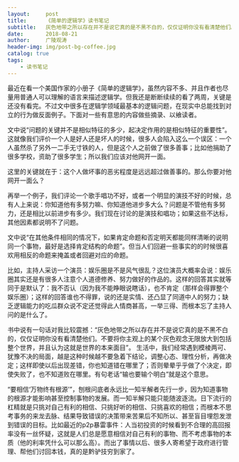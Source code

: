```yaml
---
layout:     post
title:      《简单的逻辑学》读书笔记
subtitle:   灰色地带之所以存在并不是说它真的是不黑不白的，仅仅证明你没有看清楚他们。不要将你主观上的某个灰色观念无限放大到包括整个世界，并且认为这就是世界的本来面目
date:       2018-08-21
author:     广陵观涛
header-img: img/post-bg-coffee.jpg
catalog: true
tags:
    - 读书笔记
---
```


最近在看一个美国作家的小册子《简单的逻辑学》，虽然内容不多、并且作者也尽量用普通人可以理解的语言来描述逻辑学。但我还是断断续续的看了两周，关键是还没有看完。不过文中很多在逻辑学领域最基本的逻辑问题，在现实中总能找到对立的行为做反面例子。下面对一些有意思的内容做些摘录、以飨读者。

文中说“问题的关键并不是相似特征的多少，起决定作用的是相似特征的重要性”。这就像我们评价一个人是好人还是坏人的时候，很多人会陷入这么一个误区：一个人虽然杀了另外一二手无寸铁的人，但是这个人之前做了很多善事；比如他捐助了很多学校，资助了很多学生；所以我们应该对他网开一面。

这里的关键就在于：这个人做坏事的恶劣程度是远远超过做善事的。那么你要对他网开一面么？

再举一个例子，我们评论一个歌手唱功不好，或者一个明显的演技不好的时候，总有人上来说：你知道他有多努力嘛、你知道他进步多大么？问题是不管他有多努力，还是相比以前进步有多少。我们现在讨论的是演技和唱功；如果这些不达标，其他因素都说明不了问题。

文中说“在其他条件相同的情况下，如果肯定命题和否定明天都能同样清晰的说明同一个事物，最好是选择肯定结构的命题”。但当人们回避一些事实的的时候很喜欢用相反的命题来掩盖或者回避对应的命题。

比如，主持人采访一个演员：娱乐圈是不是风气很乱？这位演员大概率会说：娱乐圈其实还是有很多人注意个人道德修养、努力做好的作品的。这样的回答其实就等同于是默认了：我不否认（因为我不能睁眼说瞎话），也不肯定（那样会得罪整个娱乐圈）；这样的回答谁也不得罪，说的还是实情、还凸显了同道中人的努力；缺乏逻辑能力的吃瓜群众说不定还觉得此人情商甚高，一举三得、而根本忘了主持人问的是什么了。


书中说有一句话对我比较震撼：“灰色地带之所以存在并不是说它真的是不黑不白的，仅仅证明你没有看清楚他们。不要将你主观上的某个灰色观念无限放大到包括整个世界，并且认为这就是世界的本来面目”。
生活中，我们经常遇到模棱两可、犹豫不决的局面，越是这种时候越不要急着下结论，调整心态、理性分析，再做决定；这样即使以后出现差错，你也知道错在哪里了；否则晕晕乎乎做了个决定，即使失败了，也不知道败在哪里。有句老话“输也要输个明白”就是这个意思。

“要相信‘万物终有根源’”，刨根问底者永远比一知半解者先行一步，因为知道事物的根源才能影响甚至控制事物的发展。而一知半解只能只能随波逐流。日下流行的杠精就是只挑对自己有利的相信、只挑好听的相信、只挑喜欢的相信；而根本不思考事务的来龙去脉、结果导致错误的决策带来苦果后不知所以、甚至盲目埋怨发泄到错误的目标。比如最近的p2p暴雷事件：人当初投资的时候看到不合理的高回报率没有一丝怀疑，这就是人们总是愿意相信对自己有利的事物、而不考虑事物的本质（他的利率凭什么可以那么高）。而出了事情以后、很多人寄希望于政府进行管理、帮他们讨回本钱，真的是黔驴技穷到家了。
